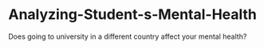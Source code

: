 # Analyzing-Student-s-Mental-Health
Does going to university in a different country affect your mental health? 
